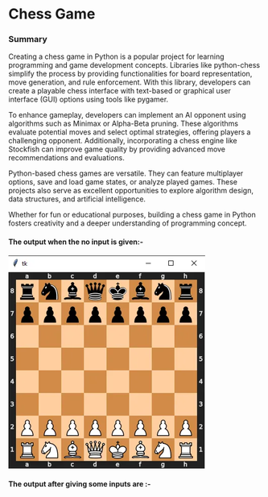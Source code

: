 <h1>
  Chess Game
</h1>
<h3>
  Summary 
</h3>
<p>
  Creating a chess game in Python is a popular project for learning programming and game development concepts. Libraries like python-chess simplify the process by providing functionalities for board representation, move generation, and rule enforcement. With this library, developers can create a playable chess interface with text-based or graphical user interface (GUI) options using tools like pygamer.

To enhance gameplay, developers can implement an AI opponent using algorithms such as Minimax or Alpha-Beta pruning. These algorithms evaluate potential moves and select optimal strategies, offering players a challenging opponent. Additionally, incorporating a chess engine like Stockfish can improve game quality by providing advanced move recommendations and evaluations.

Python-based chess games are versatile. They can feature multiplayer options, save and load game states, or analyze played games. These projects also serve as excellent opportunities to explore algorithm design, data structures, and artificial intelligence.

Whether for fun or educational purposes, building a chess game in Python fosters creativity and a deeper understanding of programming concept.
</p>
<h4>
  The output when the no input is given:-
</h4>
<img src = "output1.png">
<h4>
  The output after giving some inputs are :-
</h4>

